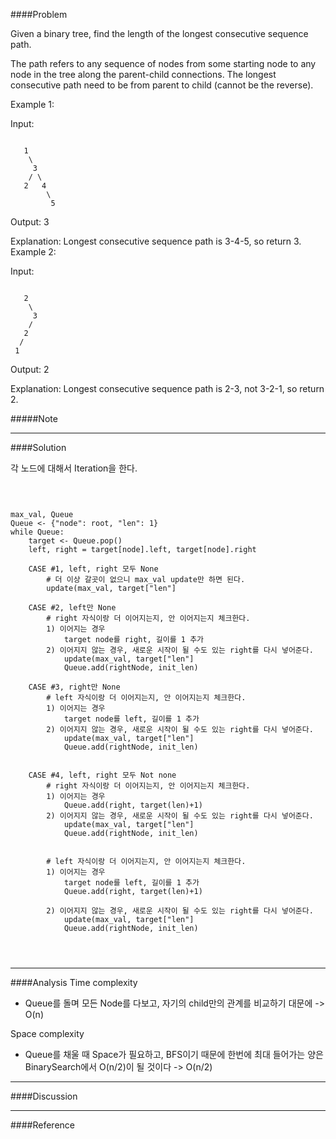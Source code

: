 ####Problem

Given a binary tree, find the length of the longest consecutive sequence path.

The path refers to any sequence of nodes from some starting node to any node in the tree along the parent-child connections. The longest consecutive path need to be from parent to child (cannot be the reverse).

Example 1:

Input:
<pre><code>
   1
    \
     3
    / \
   2   4
        \
         5
</code></pre>

Output: 3

Explanation: Longest consecutive sequence path is 3-4-5, so return 3.
Example 2:

Input:
<pre><code>
   2
    \
     3
    / 
   2    
  / 
 1
</code></pre>

Output: 2 

Explanation: Longest consecutive sequence path is 2-3, not 3-2-1, so return 2.

#####Note

- - -
####Solution

각 노드에 대해서 Iteration을 한다.

<pre> <code>


max_val, Queue 
Queue <- {"node": root, "len": 1}
while Queue:
    target <- Queue.pop()
    left, right = target[node].left, target[node].right

    CASE #1, left, right 모두 None
        # 더 이상 갈곳이 없으니 max_val update만 하면 된다.
        update(max_val, target["len"]

    CASE #2, left만 None
        # right 자식이랑 더 이어지는지, 안 이어지는지 체크한다.
        1) 이어지는 경우
            target node를 right, 길이를 1 추가 
        2) 이어지지 않는 경우, 새로운 시작이 될 수도 있는 right를 다시 넣어준다.
            update(max_val, target["len"]
            Queue.add(rightNode, init_len)
    
    CASE #3, right만 None
        # left 자식이랑 더 이어지는지, 안 이어지는지 체크한다.
        1) 이어지는 경우
            target node를 left, 길이를 1 추가 
        2) 이어지지 않는 경우, 새로운 시작이 될 수도 있는 right를 다시 넣어준다.
            update(max_val, target["len"]
            Queue.add(rightNode, init_len)


    CASE #4, left, right 모두 Not none
        # right 자식이랑 더 이어지는지, 안 이어지는지 체크한다.
        1) 이어지는 경우
            Queue.add(right, target(len)+1)        
        2) 이어지지 않는 경우, 새로운 시작이 될 수도 있는 right를 다시 넣어준다.
            update(max_val, target["len"]
            Queue.add(rightNode, init_len)
    
    
        # left 자식이랑 더 이어지는지, 안 이어지는지 체크한다.
        1) 이어지는 경우
            target node를 left, 길이를 1 추가 
            Queue.add(right, target(len)+1)

        2) 이어지지 않는 경우, 새로운 시작이 될 수도 있는 right를 다시 넣어준다.
            update(max_val, target["len"]
            Queue.add(rightNode, init_len)



</code></pre>
- - - 

####Analysis
Time complexity
 - Queue를 돌며 모든 Node를 다보고, 자기의 child만의 관계를 비교하기 대문에
    -> O(n)


Space complexity
 - Queue를 채울 때 Space가 필요하고, BFS이기 때문에 한번에 최대 들어가는 양은 BinarySearch에서 O(n/2)이 될 것이다
    -> O(n/2)
- - -
####Discussion
- - -
####Reference